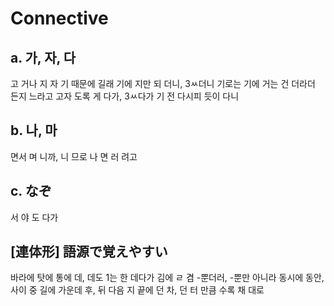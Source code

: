 # Connective 
## a. 가, 자, 다
고
거나
지
자
기 때문에
길래
기에
지만
되
더니, 3ㅆ더니
기로는
기에
거는
건
더라더
든지
느라고
고자
도록
게
다가, 3ㅆ다가
기 전
다시피
듯이
다니

## b. 나, 마
면서
며
니까, 니
므로
나
면
러
려고

## c. なぞ
서
야
도
다가

## [連体形] 語源で覚えやすい
바라에
탓에
통에
데, 데도
1는 한
데다가
김에
ㄹ 겸
-뿐더러, -뿐만 아니라
동시에
동안, 사이
중
길에
가운데
후, 뒤
다음
지
끝에
던 차, 던 터
만큼
수록
채
대로
